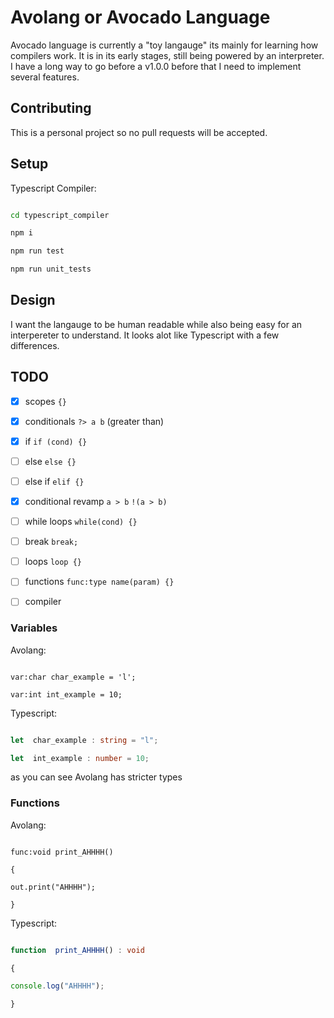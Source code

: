 
# Avolang or Avocado Language

Avocado language is currently a "toy langauge" its mainly for learning how compilers work. It is in its early stages, still being powered by an interpreter. I have a long way to go before a v1.0.0 before that I need to implement several features.

## Contributing

This is a personal project so no pull requests will be accepted.

## Setup

Typescript Compiler:

```bash

cd typescript_compiler

npm i

npm run test

npm run unit_tests

```

## Design

I want the langauge to be human readable while also being easy for an interpereter to understand. It looks alot like Typescript with a few differences.

  

## TODO

- [x] scopes ```{}```

- [x] conditionals ```?> a b``` (greater than)

- [x] if ```if (cond) {}```

- [ ] else ```else {}```

- [ ] else if ```elif {}```

- [x] conditional revamp ```a > b``` ```!(a > b)```

- [ ] while loops ```while(cond) {}```

- [ ] break ```break;```

- [ ] loops ```loop {}```

- [ ] functions ```func:type name(param) {}```

- [ ] compiler

  

### Variables

Avolang:

```

var:char char_example = 'l';

var:int int_example = 10;

```

Typescript:

```ts

let  char_example : string = "l";

let  int_example : number = 10;

```

as you can see Avolang has stricter types

### Functions

Avolang:

```

func:void print_AHHHH()

{

out.print("AHHHH");

}

```

Typescript:

```ts

function  print_AHHHH() : void

{

console.log("AHHHH");

}

```


